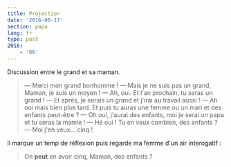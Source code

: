 ```yaml
---
title: Projection
date: '2016-06-17'
section: papa
lang: fr
type: post
2016:
    - '06'
---
```


Discussion entre le grand et sa maman.

> — Merci mon grand bonhomme !
> — Mais je ne suis pas un grand, Maman, je suis un moyen !
> — Ah, oui. Et l'an prochain, tu seras un grand !
> — Et après, je serais un grand et j'irai au travail aussi !
> — Ah oui mais bien plus tard. Et puis tu auras une femme ou un mari et des enfants peut-être ?
> — Oh oui, j'aurai des enfants, moi je serai un papa et tu seras la mamie !
> — Hé oui ! Tu en veux combien, des enfants ?
> — Moi j'en veux… cinq !

Il marque un temp de réflexion puis regarde ma femme d'un air interogatif :

> On **peut** en avoir cinq, Maman, des enfants ?
